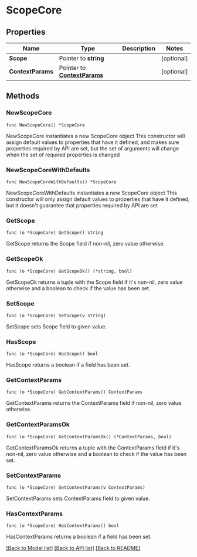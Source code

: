 # ScopeCore

## Properties

Name | Type | Description | Notes
------------ | ------------- | ------------- | -------------
**Scope** | Pointer to **string** |  | [optional] 
**ContextParams** | Pointer to [**ContextParams**](ContextParams.md) |  | [optional] 

## Methods

### NewScopeCore

`func NewScopeCore() *ScopeCore`

NewScopeCore instantiates a new ScopeCore object
This constructor will assign default values to properties that have it defined,
and makes sure properties required by API are set, but the set of arguments
will change when the set of required properties is changed

### NewScopeCoreWithDefaults

`func NewScopeCoreWithDefaults() *ScopeCore`

NewScopeCoreWithDefaults instantiates a new ScopeCore object
This constructor will only assign default values to properties that have it defined,
but it doesn't guarantee that properties required by API are set

### GetScope

`func (o *ScopeCore) GetScope() string`

GetScope returns the Scope field if non-nil, zero value otherwise.

### GetScopeOk

`func (o *ScopeCore) GetScopeOk() (*string, bool)`

GetScopeOk returns a tuple with the Scope field if it's non-nil, zero value otherwise
and a boolean to check if the value has been set.

### SetScope

`func (o *ScopeCore) SetScope(v string)`

SetScope sets Scope field to given value.

### HasScope

`func (o *ScopeCore) HasScope() bool`

HasScope returns a boolean if a field has been set.

### GetContextParams

`func (o *ScopeCore) GetContextParams() ContextParams`

GetContextParams returns the ContextParams field if non-nil, zero value otherwise.

### GetContextParamsOk

`func (o *ScopeCore) GetContextParamsOk() (*ContextParams, bool)`

GetContextParamsOk returns a tuple with the ContextParams field if it's non-nil, zero value otherwise
and a boolean to check if the value has been set.

### SetContextParams

`func (o *ScopeCore) SetContextParams(v ContextParams)`

SetContextParams sets ContextParams field to given value.

### HasContextParams

`func (o *ScopeCore) HasContextParams() bool`

HasContextParams returns a boolean if a field has been set.


[[Back to Model list]](../README.md#documentation-for-models) [[Back to API list]](../README.md#documentation-for-api-endpoints) [[Back to README]](../README.md)



